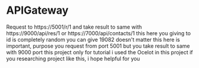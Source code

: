 # APIGateway
Request to https://5001/r/1 and take result to same with https://9000/api/res/1 or https://7000/api/contacts/1
this here you giving to id is completely random you can give 19082 doesn't matter
this here is important, purpose you request from port 5001 but you take result to same with 9000 port
this project only for tutorial
i used the Ocelot in this project
if you researching project like this, i hope helpful for you
